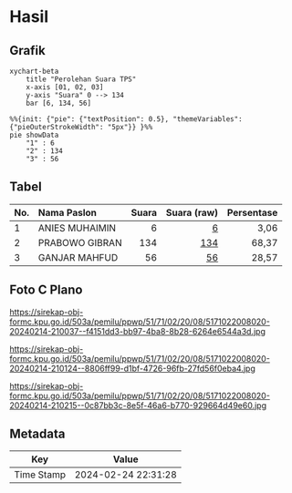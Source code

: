 # Hasil

## Grafik

```mermaid
xychart-beta
    title "Perolehan Suara TPS"
    x-axis [01, 02, 03]
    y-axis "Suara" 0 --> 134
    bar [6, 134, 56]
```

```mermaid
%%{init: {"pie": {"textPosition": 0.5}, "themeVariables": {"pieOuterStrokeWidth": "5px"}} }%%
pie showData
    "1" : 6
    "2" : 134
    "3" : 56
```

## Tabel

| No. | Nama Paslon    | Suara | Suara (raw) | Persentase |
|:--- |:-------------- | -----:| -----------:| ----------:|
| 1   | ANIES MUHAIMIN | 6     | [6][p-1]    | 3,06       |
| 2   | PRABOWO GIBRAN | 134   | [134][p-2]  | 68,37      |
| 3   | GANJAR MAHFUD  | 56    | [56][p-3]   | 28,57      |


[p-1]: https://github.com/gigit-pemilu/pemilu-2024-51-bali/blob/main/pilpres/hitung-suara/sub/51-bali/sub/71-kota-denpasar/sub/02-denpasar-timur/sub/2008-sumerta-kauh/sub/020-tps/sub/paslon-1.txt
[p-2]: https://github.com/gigit-pemilu/pemilu-2024-51-bali/blob/main/pilpres/hitung-suara/sub/51-bali/sub/71-kota-denpasar/sub/02-denpasar-timur/sub/2008-sumerta-kauh/sub/020-tps/sub/paslon-2.txt
[p-3]: https://github.com/gigit-pemilu/pemilu-2024-51-bali/blob/main/pilpres/hitung-suara/sub/51-bali/sub/71-kota-denpasar/sub/02-denpasar-timur/sub/2008-sumerta-kauh/sub/020-tps/sub/paslon-3.txt

## Foto C Plano

https://sirekap-obj-formc.kpu.go.id/503a/pemilu/ppwp/51/71/02/20/08/5171022008020-20240214-210037--f4151dd3-bb97-4ba8-8b28-6264e6544a3d.jpg

https://sirekap-obj-formc.kpu.go.id/503a/pemilu/ppwp/51/71/02/20/08/5171022008020-20240214-210124--8806ff99-d1bf-4726-96fb-27fd56f0eba4.jpg

https://sirekap-obj-formc.kpu.go.id/503a/pemilu/ppwp/51/71/02/20/08/5171022008020-20240214-210215--0c87bb3c-8e5f-46a6-b770-929664d49e60.jpg


## Metadata

| Key        | Value               |
| ---------- | ------------------- |
| Time Stamp | 2024-02-24 22:31:28 |



